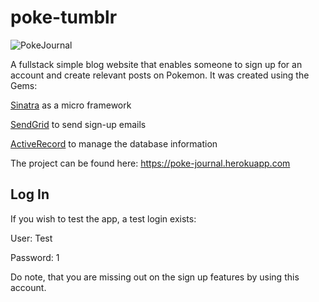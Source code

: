 # poke-tumblr
![PokeJournal](https://i.imgur.com/bBtEeQ7.png)

A fullstack simple blog website that enables someone to sign up for an account and create relevant posts on Pokemon.
It was created using the Gems: 

[Sinatra](https://github.com/sinatra/sinatra) as a micro framework

[SendGrid](https://github.com/sendgrid) to send sign-up emails

[ActiveRecord](https://github.com/rails/rails/tree/master/activerecord) to manage the database information

The project can be found here: https://poke-journal.herokuapp.com

## Log In

If you wish to test the app, a test login exists: 

User: Test

Password: 1

Do note, that you are missing out on the sign up features by using this account.

